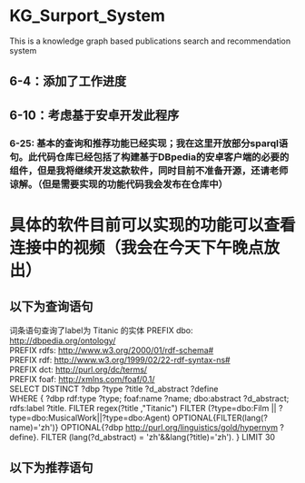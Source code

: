 # KG_Surport_System
This is a knowledge graph based publications search and recommendation system
## 6-4：添加了工作进度

## 6-10：考虑基于安卓开发此程序

### 6-25: 基本的查询和推荐功能已经实现；我在这里开放部分sparql语句。此代码仓库已经包括了构建基于DBpedia的安卓客户端的必要的组件，但是我将继续开发这款软件，同时目前不准备开源，还请老师谅解。（但是需要实现的功能代码我会发布在仓库中）
# 具体的软件目前可以实现的功能可以查看连接中的视频（我会在今天下午晚点放出）

## 以下为查询语句

词条语句查询了label为 Titanic 的实体
PREFIX dbo: <http://dbpedia.org/ontology/> <br>
PREFIX rdfs: <http://www.w3.org/2000/01/rdf-schema#> <br>
PREFIX rdf: <http://www.w3.org/1999/02/22-rdf-syntax-ns#><br>
PREFIX dct: <http://purl.org/dc/terms/><br>
PREFIX foaf: <http://xmlns.com/foaf/0.1/><br>
SELECT DISTINCT ?dbp ?type ?title ?d_abstract ?define<br>
WHERE {
?dbp rdf:type ?type;
foaf:name ?name;
dbo:abstract ?d_abstract;
rdfs:label ?title.
FILTER regex(?title ,"Titanic")
FILTER (?type=dbo:Film || ?type=dbo:MusicalWork||?type=dbo:Agent)
OPTIONAL{FILTER(lang(?name)='zh')}
OPTIONAL{?dbp <http://purl.org/linguistics/gold/hypernym> ?define}.
FILTER (lang(?d_abstract) = 'zh'&&lang(?title)='zh').
} LIMIT 30


## 以下为推荐语句


